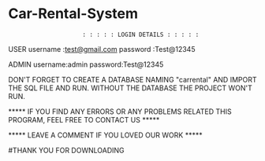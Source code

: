 # Car-Rental-System

                         : : : : : LOGIN DETAILS : : : : : 


USER    username :test@gmail.com
        password :Test@12345



ADMIN   username:admin
        password:Test@12345 



DON'T FORGET TO CREATE A DATABASE NAMING "carrental" AND IMPORT THE SQL FILE AND RUN.
WITHOUT THE DATABASE THE PROJECT WON'T RUN.

***** IF YOU FIND ANY ERRORS OR ANY PROBLEMS RELATED THIS PROGRAM, FEEL FREE TO CONTACT US *****  


***** LEAVE A COMMENT IF YOU LOVED OUR WORK *****




#THANK YOU FOR DOWNLOADING
